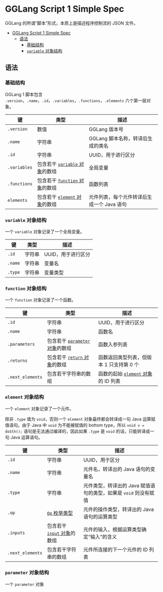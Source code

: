 # GGLang Script 1 Simple Spec

GGLang 的所谓“脚本”形式，本质上是描述程序控制流的 JSON 文件。

<!-- TOC -->
* [GGLang Script 1 Simple Spec](#gglang-script-1-simple-spec)
  * [语法](#语法)
    * [基础结构](#基础结构)
    * [`variable` 对象结构](#variable-对象结构)
<!-- TOC -->

## 语法

### 基础结构

GGLang 1 脚本包含 `.version`，`.name`，`.id`，`.variables`，`.functions`，`.elements` 六个第一层对象。

| 键            | 类型                                      | 描述                       |
|--------------|-----------------------------------------|--------------------------|
| `.version`   | 数值                                      | GGLang 版本号               |
| `.name`      | 字符串                                     | GGLang 脚本名称，转译后生成的类名     |
| `.id`        | 字符串                                     | UUID，用于进行区分              |
| `.variables` | 包含若干 [`variable` 对象](#variable-对象结构)的数组 | 全局变量                     |
| `.functions` | 包含若干 [`function` 对象](#function-对象结构)的数组 | 函数列表                     |
| `elements`   | 包含若干 [`element` 对象](#element-对象结构)的数组   | 元件列表，每个元件转译后生成一个 Java 语句 |

### `variable` 对象结构

一个 `variable` 对象记录了一个全局变量。

| 键       | 类型  | 描述          |
|---------|-----|-------------|
| `.id`   | 字符串 | UUID，用于进行区分 |
| `.name` | 字符串 | 变量名         |
| `.type` | 字符串 | 变量类型        |

### `function` 对象结构

一个 `function` 对象记录了一个函数。

| 键                | 类型                                        | 描述                                         |
|------------------|-------------------------------------------|--------------------------------------------|
| `.id`            | 字符串                                       | UUID，用于进行区分                                |
| `.name`          | 字符串                                       | 函数名                                        |
| `.parameters`    | 包含若干 [`parameter` 对象](#parameter-对象结构)的数组 | 函数入参列表                                     |
| `.returns`       | 包含若干 [`return` 对象](#return-对象结构)的数组       | 函数返回类型列表，但版本 1 只支持第 0 个                    |
| `.next_elements` | 包含若干字符串的数组                                | 函数的起始 [`element` 对象](#element-对象结构)的 ID 列表 |

### `element` 对象结构

一个 `element` 对象记录了一个元件。

除非 `.type` 值为 `void`，否则一个 `element` 对象最终都会转译成一句 Java 运算赋值语句。由于 Java 中 `void` 为不能被赋值的 bottom type，所以 `void v = doSth();` 语句是无法通过编译的，因此如果 `.type` 是 `void` 的话，只能转译成一句 Java 运算语句。

| 键                | 类型                               | 描述                                      |
|------------------|----------------------------------|-----------------------------------------|
| `.id`            | 字符串                              | UUID，用于区分                               |
| `.name`          | 字符串                              | 元件名，转译出的 Java 语句的变量名                    |
| `.type`          | 字符串                              | 元件类型，转译出的 Java 赋值语句的类型，如果是 `void` 则没有赋值 |
| `.op`            | [`Op` 枚举类型](#Op-枚举类型)            | 元件的操作类型，转译出的 Java 语句的运算类型               |
| `.inputs`        | 包含若干[`input` 对象](#input-对象结构)的数组 | 元件的输入，根据运算类型确定“输入”的含义                   |
| `.next_elements` | 包含若干字符串的数组                       | 元件所连接的下一个元件的 ID 列表                      |

### `parameter` 对象结构

一个 `parameter` 对象
